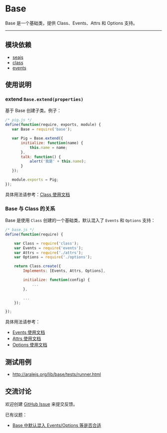 
# Base

Base 是一个基础类，提供 Class、Events、Attrs 和 Options 支持。

---


## 模块依赖

 - [seajs](../seajs/README.md)
 - [class](../class/README.md)
 - [events](../events/README.md)


## 使用说明


### extend `Base.extend(properties)`

基于 Base 创建子类。例子：

```js
/* pig.js */
define(function(require, exports, module) {
   var Base = require('base');

   var Pig = Base.extend({
       initialize: function(name) {
           this.name = name;
       },
       talk: function() {
           alert('我是' + this.name);
       }
   });

   module.exports = Pig;
});
```

具体用法请参考：[Class 使用文档](class/README.md)


### Base 与 Class 的关系

Base 是使用 `Class` 创建的一个基础类，默认混入了 `Events` 和 `Options` 支持：

```js
/* base.js */
define(function(require) {

    var Class = require('class');
    var Events = require('events');
    var Attrs = require('./attrs');
    var Options = require('./options');

    return Class.create({
        Implements: [Events, Attrs, Options],

        initialize: function(config) {
            ...
        },

        ...
    });

});
```

具体用法请参考：

- [Events 使用文档](../events/README.md)
- [Attrs 使用文档](docs/attrs.md)
- [Options 使用文档](docs/options.md)


## 测试用例

- <http://aralejs.org/lib/base/tests/runner.html>


## 交流讨论

欢迎创建
[GitHub Issue](https://github.com/alipay/arale/issues/new)
来提交反馈。

已有议题：

- [Base 中默认混入 Events/Options 等是否合适](https://github.com/alipay/arale/issues/24)
